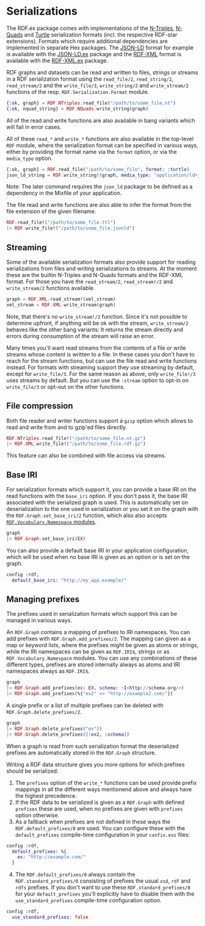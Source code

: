 # Serializations

The RDF.ex package comes with implementations of the [N-Triples](https://www.w3.org/TR/n-triples/), [N-Quads](https://www.w3.org/TR/n-quads/) and [Turtle](https://www.w3.org/TR/turtle/) serialization formats (incl. the respective RDF-star extensions). 
Formats which require additional dependencies are implemented in separate Hex packages.
The [JSON-LD](http://www.w3.org/TR/json-ld/) format for example is available with the [JSON-LD.ex](https://hex.pm/packages/json_ld) package and the [RDF-XML](http://www.w3.org/TR/rdf-syntax-grammar/) format is available with the [RDF-XML.ex](https://hex.pm/packages/rdf_xml) package.

RDF graphs and datasets can be read and written to files, strings or streams in a RDF serialization format using the  `read_file/2`, `read_string/2`, `read_stream/2` and the `write_file/3`, `write_string/2` and `write_stream/2` functions of the resp. `RDF.Serialization.Format` module.

```elixir
{:ok, graph} = RDF.NTriples.read_file("/path/to/some_file.nt")
{:ok, nquad_string} = RDF.NQuads.write_string(graph)
```

All of the read and write functions are also available in bang variants which will fail in error cases.

All of these `read_*` and `write_*` functions are also available in the top-level `RDF` module, where the serialization format can be specified in various ways, either by providing the format name via the `format` option, or via the `media_type` option. 

```elixir
{:ok, graph} = RDF.read_file("/path/to/some_file", format: :turtle)
json_ld_string = RDF.write_string!(graph, media_type: "application/ld+json")
```

Note: The later command requires the `json_ld` package to be defined as a dependency in the Mixfile of your application.

The file read and write functions are also able to infer the format from the file extension of the given filename.

```elixir
RDF.read_file!("/path/to/some_file.ttl")
|> RDF.write_file!("/path/to/some_file.jsonld")
```


## Streaming

Some of the available serialization formats also provide support for reading serializations from files and writing serializations to streams. At the moment these are the builtin N-Triples and N-Quads formats and the RDF-XML format. For those you have the `read_stream/2`, `read_stream!/2`  and `write_stream/2` functions available.

```elixir
graph = RDF.XML.read_stream!(xml_stream)
xml_stream = RDF.XML.write_stream(graph)
```

Note, that there's no `write_stream!/2` function. Since it's not possible to determine upfront, if anything will be ok with the stream, `write_stream/2` behaves like the other bang variants: It returns the stream directly and errors during consumption of the stream will raise an error.

Many times you'll want read streams from the contents of a file or write streams whose content is written to a file. In these cases you don't have to reach for the stream functions, but can use the file read and write functions instead. For formats with streaming support they use streaming by default, except for `write_file/3`. For the same reason as above, only `write_file!/3` uses streams by default. But you can use the `:stream` option to opt-in on `write_file/3` or opt-out on the other functions.


## File compression

Both file reader and writer functions support a `gzip` option which allows to read and write from and to gzip'ed files directly.

```elixir
RDF.NTriples.read_file!("/path/to/some_file.nt.gz")
|> RDF.XML.write_file!("/path/to/some_file.rdf.gz")
```

This feature can also be combined with file access via streams.


## Base IRI

For serialization formats which support it, you can provide a base IRI on the read functions with the `base_iri` option. If you don't pass it, the base IRI associated with the serialized graph is used. This is automatically set on deserialization to the one used in serialization or you set it on the graph with the `RDF.Graph.set_base_iri/2` function, which also also accepts [`RDF.Vocabulary.Namespace` modules](/rdf-ex/vocabularies).


```elixir
graph
|> RDF.Graph.set_base_iri(EX)
```

You can also provide a default base IRI in your application configuration, which will be used when no base IRI is given as an option or is set on the graph.

```elixir
config :rdf,
  default_base_iri: "http://my_app.example/"
```

## Managing prefixes

The prefixes used in serialization formats which support this can be managed in various ways. 

An `RDF.Graph` contains a mapping of prefixes to IRI namespaces.
You can add prefixes with `RDF.Graph.add_prefixes/2`. 
The mapping can given as a map or keyword lists, where the prefixes might be given as atoms or strings, while the IRI namespaces can be given as `RDF.IRI`s, strings or as `RDF.Vocabulary.Namespace` modules. You can use any combinations of these different types, prefixes are stored internally always as atoms and IRI namespaces always as `RDF.IRI`s.

```elixir
graph
|> RDF.Graph.add_prefixes(ex: EX, schema: ~I<http://schema.org/>)
|> RDF.Graph.add_prefixes(%{"ex2" => "http://example2.com/"})
```

A single prefix or a list of multiple prefixes can be deleted with `RDF.Graph.delete_prefixes/2`.

```elixir
graph
|> RDF.Graph.delete_prefixes("ex"])
|> RDF.Graph.delete_prefixes([:ex2, :schema])
```

When a graph is read from such serialization format the deserialized prefixes are automatically stored in the `RDF.Graph` structure.

Writing a RDF data structure gives you more options for which prefixes should be serialized:

1. The `prefixes` option of the `write_*` functions can be used provide prefix mappings in all the different ways mentionend above and always have the highest precedence.
2. If the RDF data to be serialized is given as a `RDF.Graph` with defined `prefixes` these are used, when no prefixes are given with `prefixes` option otherwise.
3. As a fallback when prefixes are not defined in these ways the `RDF.default_prefixes/0` are used. You can configure these with the `default_prefixes` compile-time configuration in your `confix.exs` files:

```elixir
config :rdf,
  default_prefixes: %{
    ex: "http://example.com/"
  }
```

4. The `RDF.default_prefixes/0` always contain the `RDF.standard_prefixes/0` consisting of prefixes the usual `xsd`, `rdf` and `rdfs` prefixes. If you don't want to use these `RDF.standard_prefixes/0` for your `default_prefixes` you'll explicitly have to disable them with the `use_standard_prefixes` compile-time configuration option.

```elixir
config :rdf,
  use_standard_prefixes: false
```

